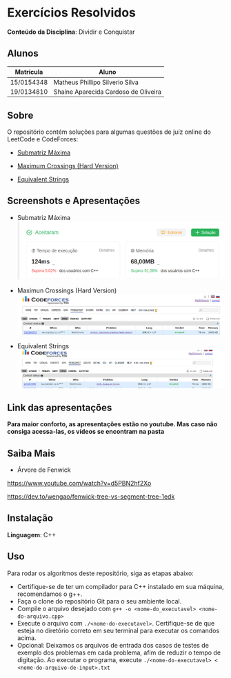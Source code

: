 
# Exercícios Resolvidos


**Conteúdo da Disciplina**: Dividir e Conquistar<br>

## Alunos
|Matrícula | Aluno |
| -- | -- |
| 15/0154348  | Matheus Phillipo Silverio Silva |
| 19/0134810  |  Shaíne Aparecida Cardoso de Oliveira |

## Sobre 
O repositório contém soluções para algumas questões de juíz online do LeetCode e CodeForces:

- [Submatriz Máxima](https://leetcode.com/problems/maximum-subarray/description/)

- [Maximum Crossings (Hard Version)](https://codeforces.com/problemset/problem/1676/H2)

- [Equivalent Strings](https://codeforces.com/problemset/problem/559/B)

## Screenshots e Apresentações
- Submatriz Máxima<br>
![Submatriz Máxima](./imgs/maxima.png)

- Maximun Crossings (Hard Version)<br>
![Maximun Crossings](./imgs/maximun_crossings.png)

- Equivalent Strings<br>
![Equivalent Strings](./imgs/equivalent_strings.png)

## Link das apresentações

**Para maior conforto, as apresentações estão no youtube. Mas caso não consiga acessa-las, os vídeos se encontram na pasta**

## Saiba Mais
- Árvore de Fenwick

https://www.youtube.com/watch?v=d5PBN2hf2Xo

https://dev.to/wengao/fenwick-tree-vs-segment-tree-1edk


## Instalação 
**Linguagem**: C++<br>


## Uso 
Para rodar os algoritmos deste repositório, siga as etapas abaixo:

- Certifique-se de ter um compilador para C++ instalado em sua máquina, recomendamos o g++.
- Faça o clone do repositório Git para o seu ambiente local.
- Compile o arquivo desejado com `g++ -o <nome-do_executavel> <nome-do-arquivo.cpp>`
- Execute o arquivo com `./<nome-do-executavel>`. Certifique-se de que esteja no diretório correto em seu terminal para executar os comandos acima.
- Opcional: Deixamos os arquivos de entrada dos casos de testes de exemplo dos problemas em cada problema, afim de reduzir o tempo de digitação. Ao executar o programa, execute `./<nome-do-executavel> < <nome-do-arquivo-de-input>.txt` 





